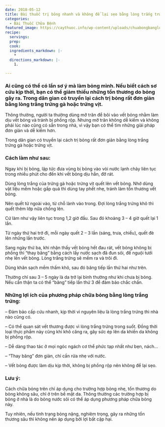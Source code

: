 ```yaml
---
date: 2018-05-12
title: Bài thuốc trị bỏng nhanh và không để lại sẹo bằng lòng trắng trứng
categories:
  - Bài Thuốc Chữa Bệnh
featured_image: https://caythuoc.info/wp-content/uploads/chuabongbanglongtrangtrung.jpg
recipe:
  servings:  
  prep:  
  cook:  
  ingredients_markdown: |-
    * 
  directions_markdown: |-
    1. 

---
```

<h3>Ai cũng có thể có lần sơ ý mà làm bỏng mình. Nếu biết cách sơ cứu kịp thời, bạn có thể giảm thiểu những tổn thương do bỏng gây ra. Trong dân gian có truyền lại cách trị bỏng rất đơn giản bằng lòng trắng trứng gà hoặc trứng vịt.</h3>

Thông thường, người ta thường dùng mỡ trăn để bôi vào vết bỏng nhằm làm dịu vết bỏng và tránh bị phồng rộp. Nhưng mỡ trăn không dễ kiếm và không phải lúc nào cũng có sẵn trong nhà, vì vậy bạn có thể tìm những giải pháp đơn giản và dễ kiếm hơn.

Trong dân gian có truyền lại cách trị bỏng rất đơn giản bằng lòng trắng trứng gà hoặc trứng vịt.

<h3>Cách làm như sau:</h3>

Ngay khi bị bỏng, lập tức đưa vùng bị bỏng vào vòi nước lạnh chảy liên tục trong nhiều phút cho đến khi vết bỏng dịu hẳn, đỡ rát.

Dùng lòng trắng của trứng gà hoặc trứng vịt quết lên vết bỏng. Nhớ dùng vật liệu mềm hoặc gấp quá thì dùng tay phết nhẹ, tránh làm tổn thương vết bỏng.

Nên quết từ ngoài vào, từ chỗ lành vào trong. Đợi lòng trắng trứng khô thì quết thêm lớp nữa chồng lên.

Cứ làm như vậy liên tục trong 1,2 giờ đầu. Sau đó khoảng 3 – 4 giờ quết lại 1 lần.

Từ ngày thứ hai trở đi, mỗi ngày quết 2 – 3 lần (sáng, trưa, chiều), quết đè lên những lần trước.

Sang ngày thứ ba, khi nhận thấy vết bỏng hết đau rát, vết bỏng không bị phồng thì “thay băng” bằng cách lấy nước sạch đã đun sôi, để nguội tưới nhẹ lên vết bỏng. Lòng trắng trứng sẽ mềm ra và trôi đi.

Dùng khăn sạch mềm thấm khô, sau đó băng tiếp lần thứ hai như trên.

Thường chỉ sau 3 – 5 ngày là da trở lại bình thường như khi chưa bị bỏng. Nếu cẩn thận ta có thể “băng” tiếp lần thứ 3 để đảm bảo chắc chắn.

<h3>Những lợi ích của phương pháp chữa bỏng bằng lòng trắng trứng:</h3>

– Đảm bảo cấp cứu nhanh, kịp thời vì nguyên liệu là lòng trắng trứng thì nhà nào cũng có.

– Có thể quan sát vết thương được vì lòng trắng trứng trong suốt. Đồng thời loại thực phẩm này cũng khi khô căng ra, gây sức ép lên da khiến da không bị phồng rộp.

– Dễ dàng thao tác ở mọi ngóc ngách cơ thể phức tạp nhất như bẹn, nách…

– “Thay băng” đơn giản, chỉ cần rửa nhẹ với nước.

– Vết bỏng được làm dịu kịp thời, không bị phồng rộp nên không để lại sẹo.

<h3>Lưu ý:</h3>

Cách chữa bỏng trên chỉ áp dụng cho trường hợp bỏng nhẹ, tổn thương do bỏng không sâu, chỉ ở trên bề mặt da. Thông thường các trường hợp bị bỏng ở nhà là do bỏng nước sôi có thể áp dụng phương pháp chữa bỏng này.

Tuy nhiên, nếu tình trạng bỏng nặng, nghiêm trọng, gây ra những tổn thương sâu thì không nên áp dụng bởi lợi bất cập hại. 


